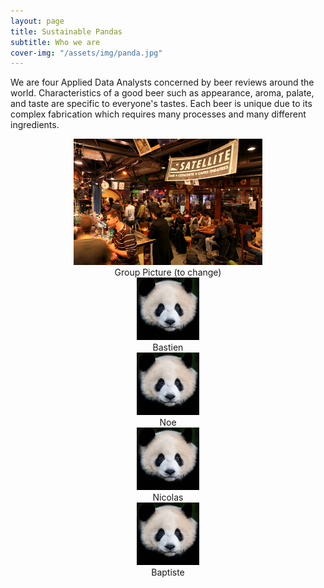 ```yaml
---
layout: page
title: Sustainable Pandas
subtitle: Who we are
cover-img: "/assets/img/panda.jpg"
---
```


We are four Applied Data Analysts concerned by beer reviews around the world. Characteristics of a good beer such as appearance, aroma, palate, and taste are specific to everyone's tastes. Each beer is unique due to its complex fabrication which requires many processes and many different ingredients. 

<div style="align: center; text-align:center;">
  <img src="/assets/img/sat.jpg" width="60%" height="60%"/>
  <div class="caption">Group Picture (to change)</div>
</div>

<div class="container" style="align: center; text-align:center">
  <div class="column">
    <img src="/assets/img/bastien.jpg" style="max-width: 100px; max-height:100px" class="portrait">
    <div class="caption">Bastien</div>
  </div>
  <div class="column">
    <img src="/assets/img/noe.jpg" style="max-width: 100px; max-height:100px" class="portrait">
    <div class="caption">Noe</div>
  </div>       
  <div class="column">
    <img src="/assets/img/nicolas.jpg" style="max-width: 100px; max-height:100px" class="portrait">
    <div class="caption">Nicolas</div>
  </div>      
  <div class="column">
    <img src="/assets/img/baptiste.jpg" style="max-width: 100px; max-height:100px" class="portrait">
    <div class="caption">Baptiste</div>
  </div>
</div>

